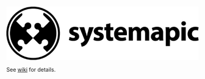 ![alt tag](dist/docs/logo/Sideways/719x200/black-systemapic-logo-sideways-719x200.png)

See [wiki](https://github.com/noerdbiz/systemapic.js/wiki) for details.


